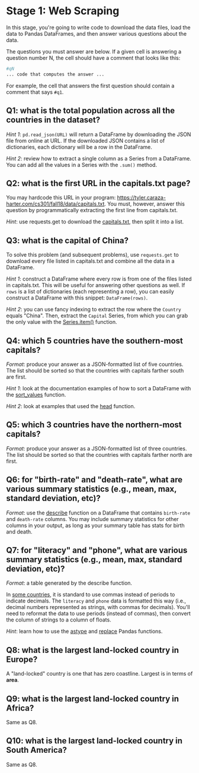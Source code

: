 # Stage 1: Web Scraping

In this stage, you're going to write code to download the data files,
load the data to Pandas DataFrames, and then answer various questions
about the data.

The questions you must answer are below.  If a given cell is answering
a question number N, the cell should have a comment that looks like
this:

```python
#qN
... code that computes the answer ...
```

For example, the cell that answers the first question should contain a
comment that says `#q1`.



## Q1: what is the total population across all the countries in the dataset?

*Hint 1*: `pd.read_json(URL)` will return a DataFrame by downloading the
 JSON file from online at URL.  If the downloaded JSON contains a list
 of dictionaries, each dictionary will be a row in the DataFrame.

*Hint 2*: review how to extract a single column as a Series from a
 DataFrame.  You can add all the values in a Series with the `.sum()`
 method.

## Q2: what is the first URL in the capitals.txt page?

You may hardcode this URL in your program:
https://tyler.caraza-harter.com/cs301/fall18/data/capitals.txt.  You
must, however, answer this question by programmatically extracting the
first line from capitals.txt.

*Hint*: use requests.get to download the
 [capitals.txt](https://tyler.caraza-harter.com/cs301/fall18/data/capitals.txt),
 then split it into a list.

## Q3: what is the capital of China?

To solve this problem (and subsequent problems), use `requests.get` to
download every file listed in capitals.txt and combine all the data in
a DataFrame.

*Hint 1*: construct a DataFrame where every row is from one of the
 files listed in capitals.txt.  This will be useful for answering
 other questions as well.  If `rows` is a list of dictionaries (each
 representing a row), you can easily construct a DataFrame with this
 snippet: `DataFrame(rows)`.

*Hint 2*: you can use fancy indexing to extract the row where the
 `Country` equals "China".  Then, extract the `Capital` Series, from
 which you can grab the only value with the
 [Series.item()](https://pandas.pydata.org/pandas-docs/stable/generated/pandas.Series.item.html)
 function.

## Q4: which 5 countries have the southern-most capitals?

*Format*: produce your answer as a JSON-formatted list of five
 countries.  The list should be sorted so that the countries with
 capitals farther south are first.

*Hint 1*: look at the documentation examples of how to sort a
 DataFrame with the
 [sort_values](https://pandas.pydata.org/pandas-docs/stable/generated/pandas.DataFrame.sort_values.html)
 function.

*Hint 2*: look at examples that used the
  [head](https://pandas.pydata.org/pandas-docs/stable/generated/pandas.DataFrame.head.html)
  function.

## Q5: which 3 countries have the northern-most capitals?

*Format*: produce your answer as a JSON-formatted list of three
 countries.  The list should be sorted so that the countries with
 capitals farther north are first.

## Q6: for "birth-rate" and "death-rate", what are various summary statistics (e.g., mean, max, standard deviation, etc)?

*Format*: use the
 [describe](https://pandas.pydata.org/pandas-docs/stable/generated/pandas.DataFrame.describe.html)
 function on a DataFrame that contains `birth-rate` and `death-rate`
 columns.  You may include summary statistics for other columns in
 your output, as long as your summary table has stats for birth and
 death.

## Q7: for "literacy" and "phone", what are various summary statistics (e.g., mean, max, standard deviation, etc)?

*Format*: a table generated by the describe function.

In [some
 countries](https://en.wikipedia.org/wiki/Decimal_separator#Arabic_numerals),
 it is standard to use commas instead of periods to indicate decimals.
 The `literacy` and `phone` data is formatted this way (i.e., decimal
 numbers represented as strings, with commas for decimals).  You'll
 need to reformat the data to use periods (instead of commas), then
 convert the column of strings to a column of floats.

*Hint*: learn how to use the
 [astype](https://pandas.pydata.org/pandas-docs/stable/generated/pandas.DataFrame.astype.html)
 and
 [replace](https://pandas.pydata.org/pandas-docs/stable/generated/pandas.Series.str.replace.html)
 Pandas functions.

## Q8: what is the largest land-locked country in Europe?

A "land-locked" country is one that has zero coastline.  Largest is in terms of **area**.

## Q9: what is the largest land-locked country in Africa?

Same as Q8.

## Q10: what is the largest land-locked country in South America?

Same as Q8.
